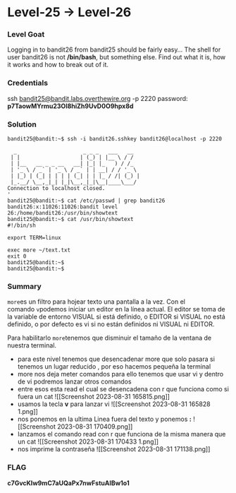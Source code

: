 # Level-25 -> Level-26

### Level Goat
Logging in to bandit26 from bandit25 should be fairly easy… The shell for user bandit26 is not **/bin/bash**, but something else. Find out what it is, how it works and how to break out of it.
### Credentials
ssh bandit25@bandit.labs.overthewire.org -p 2220
password: **p7TaowMYrmu23Ol8hiZh9UvD0O9hpx8d**
### Solution
```shell
bandit25@bandit:~$ ssh -i bandit26.sshkey bandit26@localhost -p 2220

  _                     _ _ _   ___   __  
 | |                   | (_) | |__ \ / /  
 | |__   __ _ _ __   __| |_| |_   ) / /_  
 | '_ \ / _` | '_ \ / _` | | __| / / '_ \ 
 | |_) | (_| | | | | (_| | | |_ / /| (_) |
 |_.__/ \__,_|_| |_|\__,_|_|\__|____\___/ 
Connection to localhost closed.
'
bandit25@bandit:~$ cat /etc/passwd | grep bandit26
bandit26:x:11026:11026:bandit level 26:/home/bandit26:/usr/bin/showtext
bandit25@bandit:~$ cat /usr/bin/showtext
#!/bin/sh

export TERM=linux

exec more ~/text.txt
exit 0
bandit25@bandit:~$ 
bandit25@bandit:~$ 
```


### Summary
`more`es un filtro para hojear texto una pantalla a la vez. Con el comando `v`podemos iniciar un editor en la línea actual. El editor se toma de la variable de entorno VISUAL si está definido, o EDITOR si VISUAL no está definido, o por defecto es vi si no están definidos ni VISUAL ni EDITOR.

Para habilitarlo `more`tenemos que disminuir el tamaño de la ventana de nuestra terminal.

- para este nivel tenemos que desencadenar more que solo pasara si tenemos un lugar reducido , por eso hacemos pequeña la terminal 
- more nos deja meter comandos para ello tenemos que usar vi y dentro de vi podremos lanzar otros comandos
- entre esos esta read el cual se desencadena con r que funciona como si fuera un cat 
![[Screenshot 2023-08-31 165815.png]]
- usamos la tecla **v** para lanzar vi 
![[Screenshot 2023-08-31 165828 1.png]]
- nos ponemos en la ultima Linea fuera del texto y ponemos **:**
![[Screenshot 2023-08-31 170409.png]]
- lanzamos el comando read con r que funciona de la misma manera que un cat 
![[Screenshot 2023-08-31 170433 1.png]]
- nos imprime la contraseña
![[Screenshot 2023-08-31 171138.png]]
### FLAG
**c7GvcKlw9mC7aUQaPx7nwFstuAIBw1o1** 